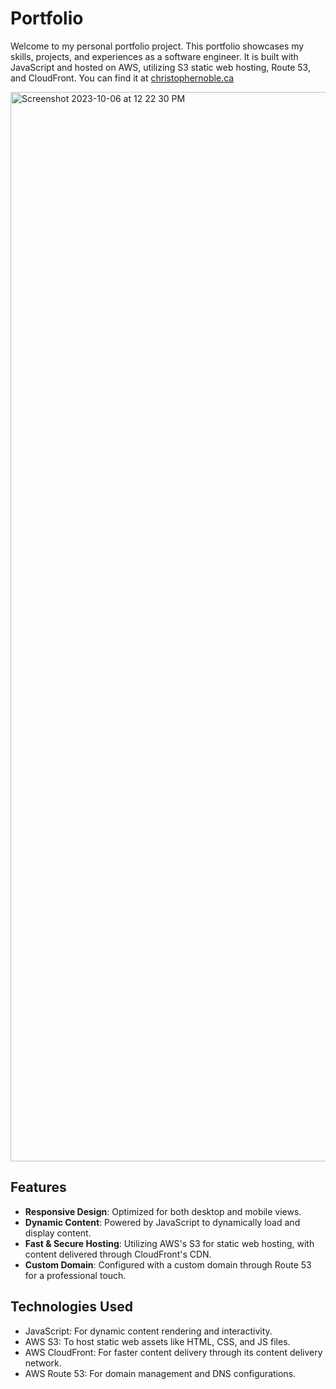 # Portfolio

Welcome to my personal portfolio project. This portfolio showcases my skills, projects, and experiences as a software engineer. It is built with JavaScript and hosted on AWS, utilizing S3 static web hosting, Route 53, and CloudFront. You can find it at <a href="christophernoble.ca">christophernoble.ca</a>

<img width="1711" alt="Screenshot 2023-10-06 at 12 22 30 PM" src="https://github.com/christopher-noble/Portfolio/assets/83136270/4fd60532-f1fd-4729-84cc-9c9929496ba7">

## Features

- **Responsive Design**: Optimized for both desktop and mobile views.
- **Dynamic Content**: Powered by JavaScript to dynamically load and display content.
- **Fast & Secure Hosting**: Utilizing AWS's S3 for static web hosting, with content delivered through CloudFront's CDN.
- **Custom Domain**: Configured with a custom domain through Route 53 for a professional touch.

## Technologies Used

- JavaScript: For dynamic content rendering and interactivity.
- AWS S3: To host static web assets like HTML, CSS, and JS files.
- AWS CloudFront: For faster content delivery through its content delivery network.
- AWS Route 53: For domain management and DNS configurations.
